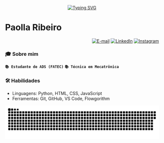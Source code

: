 <div align = "center">
  <a href="https://git.io/typing-svg"><img src="https://readme-typing-svg.demolab.com?font=Fira+code&weight=200&pause=1000&color=FFC702&background=FFFFFF00&center=true&vCenter=true&width=435&lines=%E2%AD%90+Hello!+Bem+vindos+ao+meu+GitHub!%E2%AD%90" alt="Typing SVG" /></a>
</div>

<h1>Paolla Ribeiro</h1>


<div align = "right">
    
  [![E-mail](https://img.shields.io/badge/-Email-000?style=for-the-badge&logo=microsoft-outlook&logoColor=FF00F6&color:FFF)](mailto:paollarsp@gmail.com)
  [![LinkedIn](https://img.shields.io/badge/-LinkedIn-000?style=for-the-badge&logo=linkedin&logoColor=FF00F6&color:FFF)](https://www.linkedin.com/in/paollarsp/)
  [![Instagram](https://img.shields.io/badge/-Instagram-000?style=for-the-badge&logo=instagram&logoColor=FFC702&color:FFF)](https://www.instagram.com/paollarsp/)
   
</div>

<div align = "left">
  <h3>🎓 Sobre mim</h3>
  
  **`📚 Estudante de ADS (FATEC)`**
  **`📚 Técnica em Mecatrônica`**
  
  <h3>🛠️ Habilidades</h3>
  
  - Linguagens: Python, HTML, CSS, JavaScript
  - Ferramentas: Git, GitHub, VS Code, Flowgorithm

</div>


<picture align="center">
  <source media="(prefers-color-scheme: dark)" srcset="https://raw.githubusercontent.com/paollarsp/paollarsp/output/github-contribution-grid-snake-dark.svg">
  <source media="(prefers-color-scheme: light)" srcset="https://raw.githubusercontent.com/paollarsp/paollarsp/output/github-contribution-grid-snake-dark.svg">
  <img align="center" alt="github contribution grid snake animation" src="https://raw.githubusercontent.com/paollarsp/paollarsp/output/github-contribution-grid-snake.svg">
</picture>
